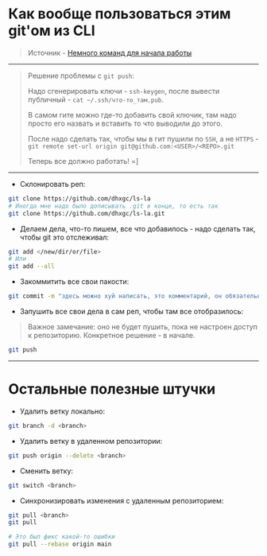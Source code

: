 # Как вообще пользоваться этим git'ом из CLI

> Источник - [Немного команд для начала работы](https://doka.guide/tools/git-cli/)

---

> Решение проблемы с `git push`:
> 
> Надо сгенерировать ключи - `ssh-keygen`, после вывести публичный - `cat ~/.ssh/что-то_там.pub`.
>
> В самом гите можно где-то добавить свой ключик, там надо просто его назвать и вставить то что выводили до этого.
> 
> После надо сделать так, чтобы мы в гит пушили по `SSH`, а не `HTTPS` - `git remote set-url origin git@github.com:<USER>/<REPO>.git`
>
> Теперь все должно работать! =]

---

 - Склонировать реп:
```bash
git clone https://github.com/dhxgc/ls-la
# Иногда мне надо было дописывать .git в конце, то есть так
git clone https://github.com/dhxgc/ls-la.git
```

 - Делаем дела, что-то пишем, все что добавилось - надо сделать так, чтобы git это отслеживал:
```bash
git add </new/dir/or/file>
# Или
git add --all
```

 - Закоммитить все свои пакости:
```bash
git commit -m "здесь можно хуй написать, это комментарий, он обязательный"
```

 - Запушить все свои дела в сам реп, чтобы там все отобразилось:
> Важное замечание: оно не будет пушить, пока не настроен доступ к репозиторию. Конкретное решение - в начале.
```bash
git push
```

---

# Остальные полезные штучки

 - Удалить ветку локально:
```bash
git branch -d <branch>
```

 - Удалить ветку в удаленном репозитории:
```bash
git push origin --delete <branch>
```

 - Сменить ветку:
```bash
git switch <branch>
```

 - Синхронизировать изменения с удаленным репозиторием:
```bash
git pull <branch>
git pull

# Это был фикс какой-то ошибки
git pull --rebase origin main
```